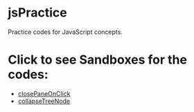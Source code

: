 # jsPractice
Practice codes for JavaScript concepts.


# Click to see Sandboxes for the codes:
* [closePaneOnClick](https://embed.plnkr.co/iS1xujrMBUzLnm0NnZVi/)
* [collapseTreeNode](https://embed.plnkr.co/WEuXVe0FKUXmdGdVlaa8/)
